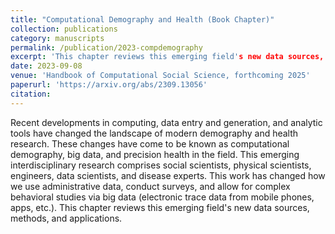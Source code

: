 ```yaml
---
title: "Computational Demography and Health (Book Chapter)"
collection: publications
category: manuscripts
permalink: /publication/2023-compdemography
excerpt: 'This chapter reviews this emerging field's new data sources, methods, and applications.'
date: 2023-09-08
venue: 'Handbook of Computational Social Science, forthcoming 2025'
paperurl: 'https://arxiv.org/abs/2309.13056'
citation: 
---
```


Recent developments in computing, data entry and generation, and analytic tools have changed the landscape of modern demography and health research. These changes have come to be known as computational demography, big data, and precision health in the field. This emerging interdisciplinary research comprises social scientists, physical scientists, engineers, data scientists, and disease experts. This work has changed how we use administrative data, conduct surveys, and allow for complex behavioral studies via big data (electronic trace data from mobile phones, apps, etc.). This chapter reviews this emerging field's new data sources, methods, and applications.
